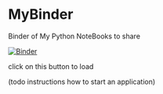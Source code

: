 # MyBinder
Binder of My Python NoteBooks to share

[![Binder](https://mybinder.org/badge_logo.svg)](https://mybinder.org/v2/gh/Healthedata1/MyBinder/master)

click on this button to load

(todo instructions how to start an application)
